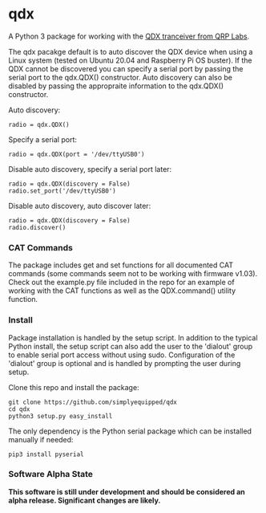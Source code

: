 # qdx

A Python 3 package for working with the [QDX tranceiver from QRP Labs](http://qrp-labs.com/qdx).

The qdx pacakge default is to auto discover the QDX device when using a Linux system (tested on Ubuntu 20.04 and Raspberry Pi OS buster). If the QDX cannot be discovered you can specify a serial port by passing the serial port to the qdx.QDX() constructor. Auto discovery can also be disabled by passing the appropraite information to the qdx.QDX() constructor.

Auto discovery:
```
radio = qdx.QDX()
```

Specify a serial port:
```
radio = qdx.QDX(port = '/dev/ttyUSB0')
```

Disable auto discovery, specify a serial port later:
```
radio = qdx.QDX(discovery = False)
radio.set_port('/dev/ttyUSB0')
```

Disable auto discovery, auto discover later:
```
radio = qdx.QDX(discovery = False)
radio.discover()
```

### CAT Commands

The package includes get and set functions for all documented CAT commands (some commands seem not to be working with firmware v1.03). Check out the example.py file included in the repo for an example of working with the CAT functions as well as the QDX.command() utility function.

### Install

Package installation is handled by the setup script. In addition to the typical Python install, the setup script can also add the user to the 'dialout' group to enable serial port access without using sudo. Configuration of the 'dialout' group is optional and is handled by prompting the user during setup.

Clone this repo and install the package:
```
git clone https://github.com/simplyequipped/qdx
cd qdx
python3 setup.py easy_install
```

The only dependency is the Python serial package which can be installed manually if needed:
```
pip3 install pyserial
```

### Software Alpha State

**This software is still under development and should be considered an alpha release. Significant changes are likely.**
